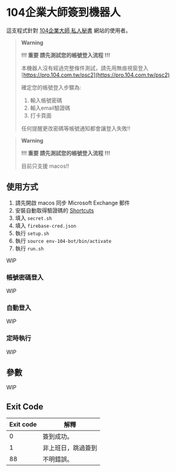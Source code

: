# 104企業大師簽到機器人

這支程式針對 [104企業大師 私人秘書](https://pro.104.com.tw/psc2) 網站的使用者。

> **Warning**
>
> **!!! 重要 請先測試您的帳號登入流程 !!!**
>
> 本機器人沒有經過完整條件測試，請先用無痕視窗登入 [https://pro.104.com.tw/psc2](https://pro.104.com.tw/psc2)
>
> 確定您的帳號登入步驟為:
>
> 1. 輸入帳號密碼
> 2. 輸入email驗證碼
> 3. 打卡頁面
>
> 任何提醒更改密碼等帳號通知都會讓登入失敗!!

> **Warning**
>
> **!!! 重要 請先測試您的帳號登入流程 !!!**
>
> 目前只支援 macos!!

## 使用方式

1. 請先開啟 macos 同步 Microsoft Exchange 郵件
2. 安裝自動取得驗證碼的 [Shortcuts](https://www.icloud.com/shortcuts/87c4e347b8aa43bcbc50da582ebe4bbd)
3. 填入 `secret.sh`
4. 填入 `firebase-cred.json`
5. 執行 `setup.sh`
6. 執行 `source env-104-bot/bin/activate`
7. 執行 `run.sh`

WIP

### 帳號密碼登入

WIP

### 自動登入

WIP

### 定時執行

WIP

## 參數

WIP

## Exit Code

| Exit code | 解釋               |
| --------- | ------------------ |
| 0         | 簽到成功。         |
| 1         | 非上班日，跳過簽到 |
| 88        | 不明錯誤。         |
